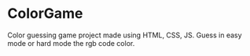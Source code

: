 # ColorGame

Color guessing game project made using HTML, CSS, JS.
Guess in easy mode or hard mode the rgb code color.
